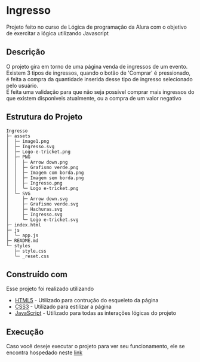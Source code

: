 
# Ingresso

Projeto feito no curso de Lógica de programação da Alura com o objetivo de exercitar a lógica utilizando Javascript

## Descrição

O projeto gira em torno de uma página venda de ingressos de um evento. <br>
Existem 3 tipos de ingressos, quando o botão de 'Comprar' é pressionado, 
é feita a compra da quantidade inserida desse tipo de ingresso selecionado pelo usuário.<br>
É feita uma validação para que não seja possivel comprar mais ingressos do que existem disponiveis atualmente, 
ou a compra de um valor negativo<br>

## Estrutura do Projeto

```
Ingresso
├─ assets
│  ├─ image1.png
│  ├─ Ingresso.svg
│  ├─ Logo-e-tricket.png
│  ├─ PNG
│  │  ├─ Arrow down.png
│  │  ├─ Grafismo verde.png
│  │  ├─ Imagem com borda.png
│  │  ├─ Imagem sem borda.png
│  │  ├─ Ingresso.png
│  │  └─ Logo e-tricket.png
│  └─ SVG
│     ├─ Arrow down.svg
│     ├─ Grafismo verde.svg
│     ├─ Hachuras.svg
│     ├─ Ingresso.svg
│     └─ Logo e-tricket.svg
├─ index.html
├─ js
│  └─ app.js
├─ README.md
└─ styles
   ├─ style.css
   └─ _reset.css

```
## Construído com

Esse projeto foi realizado utilizando

* [HTML5](https://developer.mozilla.org/pt-BR/docs/Web/HTML) - Utilizado para contrução do esqueleto da página
* [CSS3](https://developer.mozilla.org/pt-BR/docs/Web/CSS) - Utilizado para estilizar a página
* [JavaScript](https://developer.mozilla.org/pt-BR/docs/Web/JavaScript) - Utilizado para todas as interações lógicas do projeto

## Execução

Caso você deseje executar o projeto para ver seu funcionamento, ele se encontra hospedado neste [link](https://ingresso-gamma.vercel.app)



